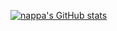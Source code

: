 [![nappa's GitHub stats](https://github-readme-stats.vercel.app/api?username=yanaemon21&show_icons=true)](https://github.com/anuraghazra/github-readme-stats)
